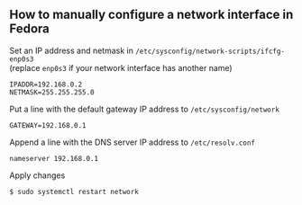 
## How to manually configure a network interface in Fedora

Set an IP address and netmask in `/etc/sysconfig/network-scripts/ifcfg-enp0s3`  
(replace `enp0s3` if your network interface has another name)

```text
IPADDR=192.168.0.2
NETMASK=255.255.255.0
```

Put a line with the default gateway IP address to `/etc/sysconfig/network`

```text
GATEWAY=192.168.0.1
```

Append a line with the DNS server IP address to `/etc/resolv.conf`

```text
nameserver 192.168.0.1
```

Apply changes

```console
$ sudo systemctl restart network
```
